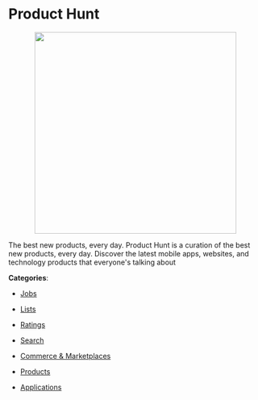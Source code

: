 # Product Hunt
<p align="center">
    <img width="400" src="https://raw.githubusercontent.com/apis-list/apis-list/apis/product-hunt/logo_256x256.png" />
</p>

The best new products, every day. Product Hunt is a curation of the best new products, every day. Discover the latest mobile apps, websites, and technology products that everyone's talking about



**Categories**:

- [Jobs](https://github.com/apis-list/apis-list#jobs)

- [Lists](https://github.com/apis-list/apis-list#lists)

- [Ratings](https://github.com/apis-list/apis-list#ratings)

- [Search](https://github.com/apis-list/apis-list#search)

- [Commerce & Marketplaces](https://github.com/apis-list/apis-list#commerce-and-marketplaces)

- [Products](https://github.com/apis-list/apis-list#products)

- [Applications](https://github.com/apis-list/apis-list#applications)



